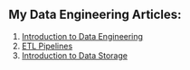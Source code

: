 ## My Data Engineering Articles:

1. [Introduction to Data Engineering](./01_Intro_DE.md)
2. [ETL Pipelines](./02_ETL_Pipelines.md)
3. [Introduction to Data Storage](./03_Intro_Data_Storage)
